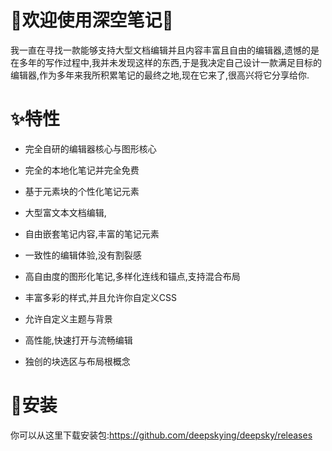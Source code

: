 # 👏欢迎使用深空笔记👏

我一直在寻找一款能够支持大型文档编辑并且内容丰富且自由的编辑器,遗憾的是在多年的写作过程中,我并未发现这样的东西,于是我决定自己设计一款满足目标的编辑器,作为多年来我所积累笔记的最终之地,现在它来了,很高兴将它分享给你.



# ✨特性

- 完全自研的编辑器核心与图形核心

- 完全的本地化笔记并完全免费

- 基于元素块的个性化笔记元素

- 大型富文本文档编辑,

- 自由嵌套笔记内容,丰富的笔记元素

- 一致性的编辑体验,没有割裂感

- 高自由度的图形化笔记,多样化连线和锚点,支持混合布局

- 丰富多彩的样式,并且允许你自定义CSS

- 允许自定义主题与背景

- 高性能,快速打开与流畅编辑

- 独创的块选区与布局根概念



# 👀安装

你可以从这里下载安装包:https://github.com/deepskying/deepsky/releases​